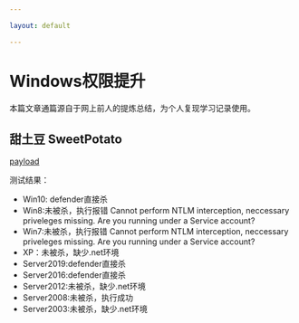```yaml
---

layout: default

---
```




# Windows权限提升

本篇文章通篇源自于网上前人的提炼总结，为个人复现学习记录使用。





## 甜土豆 SweetPotato

[payload](https://github.com/uknowsec/SweetPotato)

测试结果：

* Win10: defender直接杀
* Win8:未被杀，执行报错 Cannot perform NTLM interception, neccessary priveleges missing.  Are you running under a Service account?
* Win7:未被杀，执行报错 Cannot perform NTLM interception, neccessary priveleges missing.  Are you running under a Service account?
* XP：未被杀，缺少.net环境
* Server2019:defender直接杀
* Server2016:defender直接杀
* Server2012:未被杀，缺少.net环境
* Server2008:未被杀，执行成功
* Server2003:未被杀，缺少.net环境